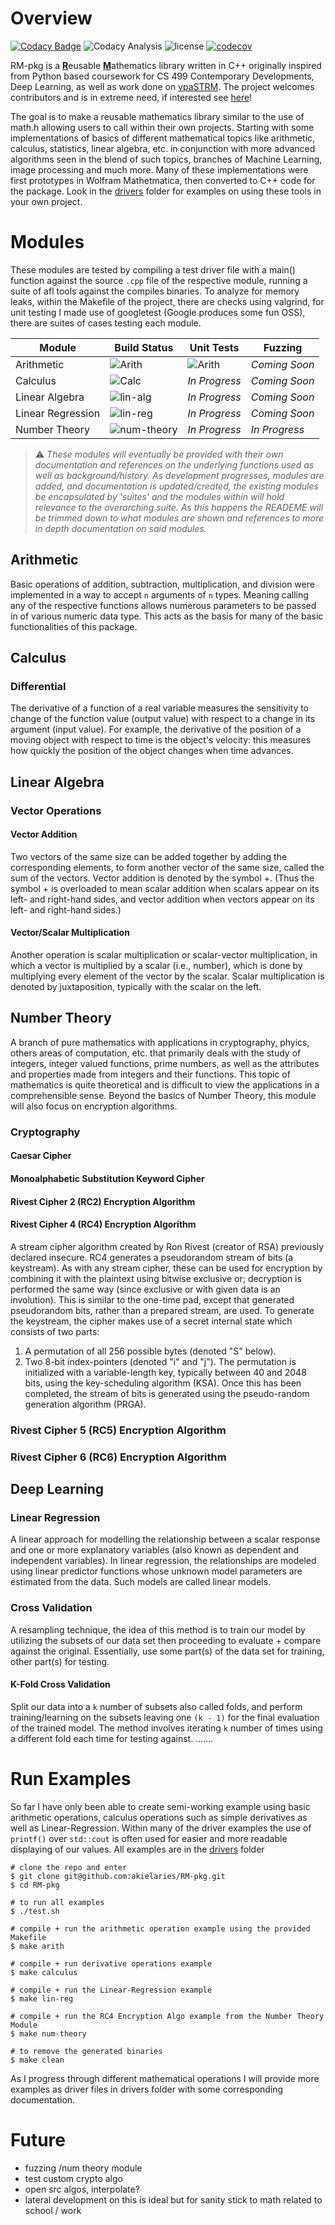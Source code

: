 # Overview 
[![Codacy Badge](https://app.codacy.com/project/badge/Grade/cccab2412bac4217827559131efea8ee)](https://www.codacy.com/gh/akielaries/RM-pkg/dashboard?utm_source=github.com&amp;utm_medium=referral&amp;utm_content=akielaries/RM-pkg&amp;utm_campaign=Badge_Grade)
![Codacy Analysis](https://github.com/akielaries/RM-pkg/actions/workflows/codacy.yml/badge.svg) 
![license](https://img.shields.io/github/license/akielaries/RM-pkg?color=%23228B22)
[![codecov](https://codecov.io/gh/akielaries/RM-pkg/branch/main/graph/badge.svg?token=KJBGLP8DYJ)](https://codecov.io/gh/akielaries/RM-pkg)

RM-pkg is a <ins>**R**</ins>eusable <ins>**M**</ins>athematics library written in C++ 
originally inspired from Python based coursework for CS 499 Contemporary Developments, 
Deep Learning, as well as work done on [vpaSTRM](https://github.com/akielaries/vpaSTRM). 
The project welcomes contributors and is in extreme need, if interested see 
[here](https://github.com/akielaries/RM-pkg/blob/main/CONTRIBUTING.md)!

The goal is to make a reusable mathematics library similar to the use of 
math.h allowing users to call within their own projects.
Starting with some implementations of basics of different mathematical topics 
like arithmetic, calculus, statistics, linear algebra, etc. in conjunction with more advanced 
algorithms seen in the blend of such topics, branches of Machine Learning, image processing 
and much more. Many of these implementations were first prototypes in Wolfram Mathetmatica, 
then converted to C++ code for the package.
Look in the [drivers](https://github.com/akielaries/RM-pkg/tree/main/drivers) folder for examples 
on using these tools in your own project. 

# Modules
These modules are tested by compiling a test driver file with a main() function
against the source `.cpp` file of the respective module, running a suite of afl 
tools against the compiles binaries. To analyze for memory leaks, within the 
Makefile of the project, there are checks using valgrind, for unit testing
I made use of googletest (Google produces some fun OSS), there are suites of 
cases testing each module.


Module | Build Status | Unit Tests | Fuzzing |
-------|--------------|------------|---------|
Arithmetic          | ![Arith](https://github.com/akielaries/RM-pkg/actions/workflows/arith.yml/badge.svg)    | ![Arith](https://github.com/akielaries/RM-pkg/actions/workflows/t_arith.yml/badge.svg) | *Coming Soon* |
Calculus            | ![Calc](https://github.com/akielaries/RM-pkg/actions/workflows/calc.yml/badge.svg)      | *In Progress* | *Coming Soon* |
Linear Algebra      | ![lin-alg](https://github.com/akielaries/RM-pkg/actions/workflows/linalg.yml/badge.svg) | *In Progress* | *Coming Soon* |
Linear Regression   | ![lin-reg](https://github.com/akielaries/RM-pkg/actions/workflows/linreg.yml/badge.svg) | *In Progress* | *Coming Soon* |
Number Theory       | ![num-theory](https://github.com/akielaries/RM-pkg/actions/workflows/numtheory.yml/badge.svg) | *In Progress* | *In Progress* |

> :warning: *These modules will eventually be provided with their own documentation and references 
on the underlying functions used as well as background/history. As development progresses, modules 
are added, and documentation is updated/created, the existing modules be encapsulated by 'suites' 
and the modules within will hold relevance to the overarching suite. As this happens the READEME
will be trimmed down to what modules are shown and references to more in depth documentation on
said modules.*

## Arithmetic
Basic operations of addition, subtraction, multiplication, and division were implemented in a
way to accept `n` arguments of `n` types. Meaning calling any of the respective functions allows
numerous parameters to be passed in of various numeric data type. This acts as the basis for many
of the basic functionalities of this package.

## Calculus
### Differential
The derivative of a function of a real variable measures the sensitivity to change of the function value 
(output value) with respect to a change in its argument (input value). For example, the derivative of the 
position of a moving object with respect to time is the object's velocity: this measures how quickly the 
position of the object changes when time advances.

## Linear Algebra
### Vector Operations
#### Vector Addition
Two vectors of the same size can be added together by adding the corresponding elements, to form another 
vector of the same size, called the sum of the vectors. Vector addition is denoted by the symbol +. 
(Thus the symbol + is overloaded to mean scalar addition when scalars appear on its left- and right-hand 
sides, and vector addition when vectors appear on its left- and right-hand sides.)
#### Vector/Scalar Multiplication
Another operation is scalar multiplication or scalar-vector multiplication, in which a vector is multiplied 
by a scalar (i.e., number), which is done by multiplying every element of the vector by the scalar. Scalar 
multiplication is denoted by juxtaposition, typically with the scalar on the left.

## Number Theory
A branch of pure mathematics with applications in cryptography, phyics, others areas of computation, etc. 
that primarily deals with the study of integers, integer valued functions, prime numbers, as well as 
the attributes and properties made from integers and their functions. This topic of mathematics is quite
theoretical and is difficult to view the applications in a comprehensible sense. Beyond the basics of 
Number Theory, this module will also focus on encryption algorithms.

### Cryptography
#### Caesar Cipher
#### Monoalphabetic Substitution Keyword Cipher
#### Rivest Cipher 2 (RC2) Encryption Algorithm
#### Rivest Cipher 4 (RC4) Encryption Algorithm
A stream cipher algorithm created by Ron Rivest (creator of RSA) previously declared insecure. RC4 generates a pseudorandom 
stream of bits (a keystream). As with any stream cipher, these can be used for encryption by combining it with the plaintext 
using bitwise exclusive or; decryption is performed the same way (since exclusive or with given data is an involution). This 
is similar to the one-time pad, except that generated pseudorandom bits, rather than a prepared stream, are used.
To generate the keystream, the cipher makes use of a secret internal state which consists of two parts:

1. A permutation of all 256 possible bytes (denoted "S" below).
2. Two 8-bit index-pointers (denoted "i" and "j").
The permutation is initialized with a variable-length key, typically between 40 and 2048 bits, using the key-scheduling 
algorithm (KSA). Once this has been completed, the stream of bits is generated using the pseudo-random generation algorithm (PRGA).
### Rivest Cipher 5 (RC5) Encryption Algorithm
### Rivest Cipher 6 (RC6) Encryption Algorithm

## Deep Learning
### Linear Regression
A linear approach for modelling the relationship between a scalar response and one or more explanatory variables 
(also known as dependent and independent variables). In linear regression, the relationships are modeled using 
linear predictor functions whose unknown model parameters are estimated from the data. Such models are called linear models.

### Cross Validation
A resampling technique, the idea of this method is to train our model by utilizing 
the subsets of our data set then proceeding to evaluate + compare against the original.
Essentially, use some part(s) of the data set for training, other part(s) for testing.

#### K-Fold Cross Validation
Split our data into a `k` number of subsets also called folds, and perform
training/learning on the subsets leaving one `(k - 1)` for the final evaluation of 
the trained model. The method involves iterating `k` number of times using a different
fold each time for testing against.
.......

# Run Examples
So far I have only been able to create semi-working example using basic arithmetic operations, 
calculus operations such as simple derivatives as well as Linear-Regression. Within many of the
driver examples the use of `printf()` over `std::cout` is often used for easier and more readable 
displaying of our values. 
All examples are in the [drivers](https://github.com/akielaries/RM-pkg/tree/main/drivers) folder
```
# clone the repo and enter
$ git clone git@github.com:akielaries/RM-pkg.git 
$ cd RM-pkg

# to run all examples 
$ ./test.sh

# compile + run the arithmetic operation example using the provided Makefile
$ make arith

# compile + run derivative operations example 
$ make calculus

# compile + run the Linear-Regression example 
$ make lin-reg

# compile + run the RC4 Encryption Algo example from the Number Theory Module
$ make num-theory

# to remove the generated binaries
$ make clean
```
As I progress through different mathematical operations I will provide more 
examples as driver files in drivers folder with some corresponding 
documentation. 

# Future
* fuzzing /num theory module
* test custom crypto algo 
* open src algos, interpolate?
* lateral development on this is ideal but for sanity stick to math related to school / work
